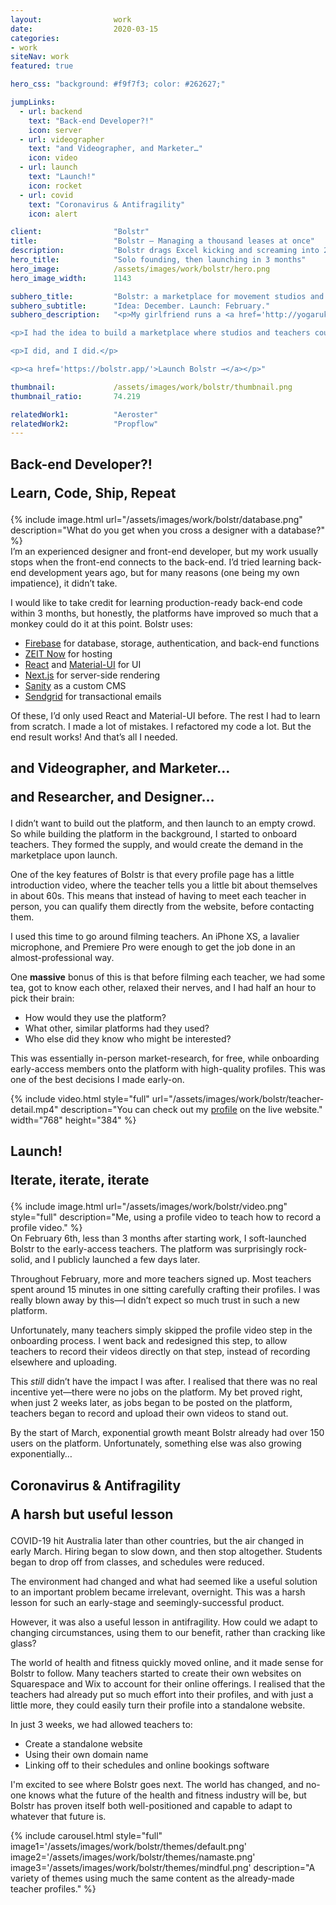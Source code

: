 ```yaml
---
layout:                work
date:                  2020-03-15
categories:    
- work
siteNav: work
featured: true

hero_css: "background: #f9f7f3; color: #262627;"

jumpLinks:
  - url: backend
    text: "Back-end Developer?!"
    icon: server
  - url: videographer
    text: "and Videographer, and Marketer…"
    icon: video
  - url: launch
    text: "Launch!"
    icon: rocket
  - url: covid
    text: "Coronavirus & Antifragility"
    icon: alert

client:                "Bolstr"
title:                 "Bolstr — Managing a thousand leases at once"
description:           "Bolstr drags Excel kicking and screaming into 2019. Manage thousands of properties at your fingertips."
hero_title:            "Solo founding, then launching in 3 months"
hero_image:            /assets/images/work/bolstr/hero.png
hero_image_width:      1143

subhero_title:         "Bolstr: a marketplace for movement studios and teachers"
subhero_subtitle:      "Idea: December. Launch: February."
subhero_description:   "<p>My girlfriend runs a <a href='http://yogaruka.com/'>movement studio</a> here in Sydney. I teach a couple of classes a week. Over the years I’ve got to meet lots of teachers and studio owners, and noticed that it was surprisingly hard for the right studio to find the right teacher.</p>

<p>I had the idea to build a marketplace where studios and teachers could each have profiles, message each other within the platform, and organise work. I gave myself 3 months to build a basic functioning app to determine whether I could find Product-Market Fit.</p>

<p>I did, and I did.</p>

<p><a href='https://bolstr.app/'>Launch Bolstr →</a></p>"

thumbnail:             /assets/images/work/bolstr/thumbnail.png
thumbnail_ratio:       74.219

relatedWork1:          "Aeroster"
relatedWork2:          "Propflow"
---
```


<section class="Page-section" id="backend">
	<h2 class="m-bottom--lg">
		<p>Back-end Developer?!</p>
		<p class="font-serif color-muted">Learn, Code, Ship, Repeat</p>
	</h2>

<div class="grid">
<div class="grid-item when-lg-6 m-top--sm when-lg-m-top--0">
  {% include image.html url="/assets/images/work/bolstr/database.png" description="What do you get when you cross a designer with a database?" %}
</div>
<div class="grid-item when-lg-6" markdown="1">
I’m an experienced designer and front-end developer, but my work usually stops when the front-end connects to the back-end. I’d tried learning back-end development years ago, but for many reasons (one being my own impatience), it didn’t take.

I would like to take credit for learning production-ready back-end code within 3 months, but honestly, the platforms have improved so much that a monkey could do it at this point. Bolstr uses:

- [Firebase](https://firebase.google.com/) for database, storage, authentication, and back-end functions
- [ZEIT Now](https://zeit.co/) for hosting
- [React](https://reactjs.org/) and [Material-UI](https://material-ui.com/) for UI
- [Next.js](https://nextjs.org/) for server-side rendering
- [Sanity](https://www.sanity.io/) as a custom CMS
- [Sendgrid](https://sendgrid.com/) for transactional emails

Of these, I’d only used React and Material-UI before. The rest I had to learn from scratch. I made a lot of mistakes. I refactored my code a lot. But the end result works! And that’s all I needed.
</div>
</div>
</section>



<section class="Page-section" id="videographer">
	<h2 class="m-bottom--lg">
		<p>and Videographer, and Marketer…</p>
		<p class="font-serif color-muted">and Researcher, and Designer…</p>
	</h2>
	
<div class="grid m-top--sm when-lg-m-top--xl">
<div class="grid-item when-lg-6" markdown="1">
I didn’t want to build out the platform, and then launch to an empty crowd. So while building the platform in the background, I started to onboard teachers. They formed the supply, and would create the demand in the marketplace upon launch.

One of the key features of Bolstr is that every profile page has a little introduction video, where the teacher tells you a little bit about themselves in about 60s. This means that instead of having to meet each teacher in person, you can qualify them directly from the website, before contacting them.

I used this time to go around filming teachers. An iPhone XS, a lavalier microphone, and Premiere Pro were enough to get the job done in an almost-professional way. 

One **massive** bonus of this is that before filming each teacher, we had some tea, got to know each other, relaxed their nerves, and I had half an hour to pick their brain:

- How would they use the platform?
- What other, similar platforms had they used?
- Who else did they know who might be interested?

This was essentially in-person market-research, for free, while onboarding early-access members onto the platform with high-quality profiles. This was one of the best decisions I made early-on.
</div>
<div class="grid-item when-lg-6 m-top--lg when-lg-m-top--0">
  {% include video.html style="full" url="/assets/images/work/bolstr/teacher-detail.mp4" description="You can check out my <a href='http://bolstr.app/teachers/morgan'>profile</a> on the live website." width="768" height="384" %}
</div>
</div>
</section>



<section class="Page-section" id="launch">
	<h2 class="m-bottom--lg">
		<p>Launch!</p>
		<p class="font-serif color-muted">Iterate, iterate, iterate</p>
	</h2>
<div class="grid">
<div class="grid-item when-lg-6 m-top--lg when-lg-m-top--0">
  {% include image.html url="/assets/images/work/bolstr/video.png" style="full" description="Me, using a profile video to teach how to record a profile video." %}
</div>
<div class="grid-item when-lg-6" markdown="1">
On February 6th, less than 3 months after starting work, I soft-launched Bolstr to the early-access teachers. The platform was surprisingly rock-solid, and I publicly launched a few days later.

Throughout February, more and more teachers signed up. Most teachers spent around 15 minutes in one sitting carefully crafting their profiles. I was really blown away by this—I didn’t expect so much trust in such a new platform. 

Unfortunately, many teachers simply skipped the profile video step in the onboarding process. I went back and redesigned this step, to allow teachers to record their videos directly on that step, instead of recording elsewhere and uploading.

This *still* didn’t have the impact I was after. I realised that there was no real incentive yet—there were no jobs on the platform. My bet proved right, when just 2 weeks later, as jobs began to be posted on the platform, teachers began to record and upload their own videos to stand out.

By the start of March, exponential growth meant Bolstr already had over 150 users on the platform. Unfortunately, something else was also growing exponentially…
</div>
</div>
</section>



<section class="Page-section" id="covid">
	<h2 class="m-bottom--lg">
		<p>Coronavirus & Antifragility</p>
		<p class="font-serif color-muted">A harsh but useful lesson</p>
	</h2>

<div class="grid">
<div class="grid-item when-lg-6" markdown="1">
COVID-19 hit Australia later than other countries, but the air changed in early March. Hiring began to slow down, and then stop altogether. Students began to drop off from classes, and schedules were reduced. 

The environment had changed and what had seemed like a useful solution to an important problem became irrelevant, overnight. This was a harsh lesson for such an early-stage and seemingly-successful product. 

However, it was also a useful lesson in antifragility. How could we adapt to changing circumstances, using them to our benefit, rather than cracking like glass?

The world of health and fitness quickly moved online, and it made sense for Bolstr to follow. Many teachers started to create their own websites on Squarespace and Wix to account for their online offerings. I realised that the teachers had already put so much effort into their profiles, and with just a little more, they could easily turn their profile into a standalone website.

In just 3 weeks, we had allowed teachers to:

- Create a standalone website
- Using their own domain name
- Linking off to their schedules and online bookings software

I'm excited to see where Bolstr goes next. The world has changed, and no-one knows what the future of the health and fitness industry will be, but Bolstr has proven itself both well-positioned and capable to adapt to whatever that future is.
</div>
<div class="grid-item when-lg-6 m-top--lg when-lg-m-top--0">
  {% include carousel.html style="full" image1='/assets/images/work/bolstr/themes/default.png' image2='/assets/images/work/bolstr/themes/namaste.png' image3='/assets/images/work/bolstr/themes/mindful.png' description="A variety of themes using much the same content as the already-made teacher profiles." %}
</div>
</div>
</section>